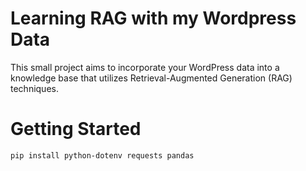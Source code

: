 # Learning RAG with my Wordpress Data

This small project aims to incorporate your WordPress data into a knowledge base that utilizes Retrieval-Augmented Generation (RAG) techniques.

# Getting Started

```
pip install python-dotenv requests pandas
```
